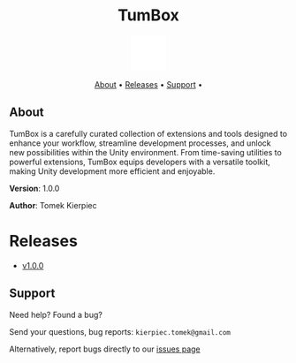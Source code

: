 <h1 align="center">TumBox</h1>

<p align="center">
  <img src="logo.png" width="64">
</p>

<p align="center">
  <a href="#about">About</a> &bull;
  <a href="#releases">Releases</a> &bull;
  <a href="#Support">Support</a> &bull;
</p>

## About

TumBox is a carefully curated collection of extensions and tools designed to enhance your workflow, streamline development processes, and unlock new possibilities within the Unity environment. 
From time-saving utilities to powerful extensions, TumBox equips developers with a versatile toolkit, making Unity development more efficient and enjoyable. 

**Version**:  1.0.0

**Author**:  Tomek Kierpiec

# Releases
- [v1.0.0](https://www.google.pl/)

## Support
Need help?  Found a bug?
  
Send your questions, bug reports: `kierpiec.tomek@gmail.com`

Alternatively, report bugs directly to our [issues page](https://github.com/Tomek09/TumBox/issues)